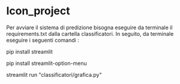 # Icon_project

Per avviare il sistema di predizione bisogna  eseguire da terminale il requirements.txt dalla cartella classificatori. In seguito, da terminale eseguire i seguenti comandi :

pip install streamlit

pip install streamlit-option-menu

streamlit run "classificatori/grafica.py"


